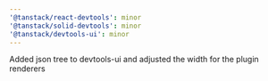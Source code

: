 ```yaml
---
'@tanstack/react-devtools': minor
'@tanstack/solid-devtools': minor
'@tanstack/devtools-ui': minor
---
```


Added json tree to devtools-ui and adjusted the width for the plugin renderers
